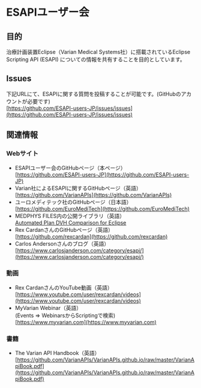# ESAPIユーザー会

## 目的

治療計画装置Eclipse（Varian Medical Systems社）に搭載されているEclipse Scripting API (ESAPI) についての情報を共有することを目的としています。

## Issues

下記URLにて、ESAPIに関する質問を投稿することが可能です。(GitHubのアカウントが必要です)  
[https://github.com/ESAPI-users-JP/issues/issues](https://github.com/ESAPI-users-JP/issues/issues)

## 関連情報

### Webサイト

- ESAPIユーザー会のGitHubページ（本ページ）  
  [https://github.com/ESAPI-users-JP](https://github.com/ESAPI-users-JP)
- Varian社によるESAPIに関するGitHubページ（英語）  
  [https://github.com/VarianAPIs](https://github.com/VarianAPIs)
- ユーロメディテック社のGitHubページ（日本語）  
  [https://github.com/EuroMediTech](https://github.com/EuroMediTech)
- MEDPHYS FILES内の公開ライブラリ（英語）  
  [Automated Plan DVH Comparison for Eclipse](http://www.medphysfiles.com/index.php?name=Downloads&file=details&id=130)
- Rex CardanさんのGitHubページ（英語）  
  [https://github.com/rexcardan](https://github.com/rexcardan)
- Carlos Andersonさんのブログ（英語）  
  [https://www.carlosjanderson.com/category/esapi/](https://www.carlosjanderson.com/category/esapi/)

### 動画

- Rex CardanさんのYouTube動画（英語）  
  [https://www.youtube.com/user/rexcardan/videos](https://www.youtube.com/user/rexcardan/videos)
- MyVarian Webinar（英語）  
  (Events => WebinarsからScriptingで検索)  
  [https://www.myvarian.com](https://www.myvarian.com)

### 書籍

- The Varian API Handbook（英語）  
  [https://github.com/VarianAPIs/VarianAPIs.github.io/raw/master/VarianApiBook.pdf](https://github.com/VarianAPIs/VarianAPIs.github.io/raw/master/VarianApiBook.pdf)